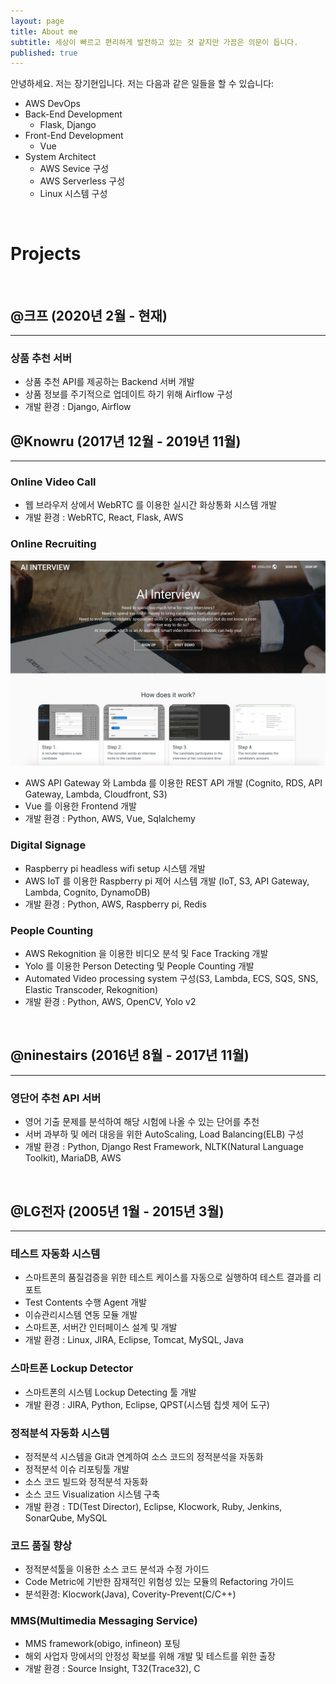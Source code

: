 ```yaml
---
layout: page
title: About me
subtitle: 세상이 빠르고 편리하게 발전하고 있는 것 같지만 가끔은 의문이 듭니다.
published: true
---
```


안녕하세요. 저는 장기현입니다. 저는 다음과 같은 일들을 할 수 있습니다:

- AWS DevOps
- Back-End Development
  - Flask, Django
- Front-End Development
  - Vue
- System Architect
  - AWS Sevice 구성
  - AWS Serverless 구성
  - Linux 시스템 구성

<br />

# Projects

<br />

## @크프 (2020년 2월 - 현재)
---
### 상품 추천 서버
- 상품 추천 API를 제공하는 Backend 서버 개발
- 상품 정보를 주기적으로 업데이트 하기 위해 Airflow 구성
- 개발 환경 : Django, Airflow

## @Knowru (2017년 12월 - 2019년 11월)
---
### Online Video Call
- 웹 브라우저 상에서 WebRTC 를 이용한 실시간 화상통화 시스템 개발
- 개발 환경 : WebRTC, React, Flask, AWS

### Online Recruiting
![ai-interview](img/ai-interview.jpg)
- AWS API Gateway 와 Lambda 를 이용한 REST API 개발 (Cognito, RDS, API Gateway, Lambda, Cloudfront, S3)
- Vue 를 이용한 Frontend 개발
- 개발 환경 : Python, AWS, Vue, Sqlalchemy

### Digital Signage
- Raspberry pi headless wifi setup 시스템 개발
- AWS IoT 를 이용한 Raspberry pi 제어 시스템 개발 (IoT, S3, API Gateway, Lambda, Cognito, DynamoDB)
- 개발 환경 : Python, AWS, Raspberry pi, Redis

### People Counting
- AWS Rekognition 을 이용한 비디오 분석 및 Face Tracking 개발
- Yolo 를 이용한 Person Detecting 및 People Counting 개발
- Automated Video processing system 구성(S3, Lambda, ECS, SQS, SNS, Elastic Transcoder, Rekognition)
- 개발 환경 : Python, AWS, OpenCV, Yolo v2

<br />

## @ninestairs (2016년 8월 - 2017년 11월)
---
### 영단어 추천 API 서버
- 영어 기출 문제를 분석하여 해당 시험에 나올 수 있는 단어를 추천
- 서버 과부하 및 에러 대응을 위한 AutoScaling, Load Balancing(ELB) 구성
- 개발 환경 : Python, Django Rest Framework, NLTK(Natural Language Toolkit), MariaDB, AWS

<br />

## @LG전자 (2005년 1월 - 2015년 3월)
---
### 테스트 자동화 시스템
- 스마트폰의 품질검증을 위한 테스트 케이스를 자동으로 실행하여 테스트 결과를 리포트
- Test Contents 수행 Agent 개발
- 이슈관리시스템 연동 모듈 개발
- 스마트폰, 서버간 인터페이스 설계 및 개발
- 개발 환경 : Linux, JIRA, Eclipse, Tomcat, MySQL, Java

### 스마트폰 Lockup Detector
- 스마트폰의 시스템 Lockup Detecting 툴 개발
- 개발 환경 : JIRA, Python, Eclipse, QPST(시스템 칩셋 제어 도구)

### 정적분석 자동화 시스템
- 정적분석 시스템을 Git과 연계하여 소스 코드의 정적분석을 자동화
- 정적분석 이슈 리포팅툴 개발
- 소스 코드 빌드와 정적분석 자동화
- 소스 코드 Visualization 시스템 구축
- 개발 환경 : TD(Test Director), Eclipse, Klocwork, Ruby, Jenkins, SonarQube, MySQL

### 코드 품질 향상
- 정적분석툴을 이용한 소스 코드 분석과 수정 가이드
- Code Metric에 기반한 잠재적인 위험성 있는 모듈의 Refactoring 가이드
- 분석환경: Klocwork(Java), Coverity-Prevent(C/C++)

### MMS(Multimedia Messaging Service)
- MMS framework(obigo, infineon) 포팅
- 해외 사업자 망에서의 안정성 확보를 위해 개발 및 테스트를 위한 출장
- 개발 환경 : Source Insight, T32(Trace32), C

<br />
